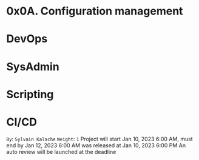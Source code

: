 # 0x0A. Configuration management
# DevOps
# SysAdmin
# Scripting
# CI/CD
 `By`: `Sylvain Kalache`
 `Weight`: `1`
 Project will start Jan 10, 2023 6:00 AM, must end by Jan 12, 2023 6:00 AM
 was released at Jan 10, 2023 6:00 PM
 An auto review will be launched at the deadline

